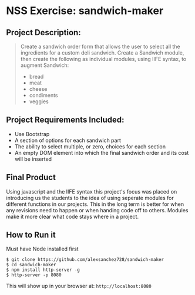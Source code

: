 # NSS Exercise: sandwich-maker

## Project Description:
> Create a sandwich order form that allows the user to select all the ingredients for a custom deli sandwich. Create a Sandwich module, then create the following as individual modules, using IIFE syntax, to augment Sandwich:
>
> * bread
> * meat
> * cheese
> * condiments
> * veggies

## Project Requirements Included:
* Use Bootstrap
* A section of options for each sandwich part
* The ability to select multiple, or zero, choices for each section 
* An empty DOM element into which the final sandwich order and its cost will be inserted


## Final Product

Using javascript and the IIFE syntax this project's focus was placed on introducing us the students to the idea of using seperate modules for different functions in our projects. This in the long term is better for when any revisions need to happen or when handing code off to others. Modules make it more clear what code stays where in a project.

## How to Run it
Must have Node installed first
```
$ git clone https://github.com/alexsanchez728/sandwich-maker
$ cd sandwich-maker
$ npm install http-server -g
$ http-server -p 8080
```

This will show up in your browser at:
`http://localhost:8080`